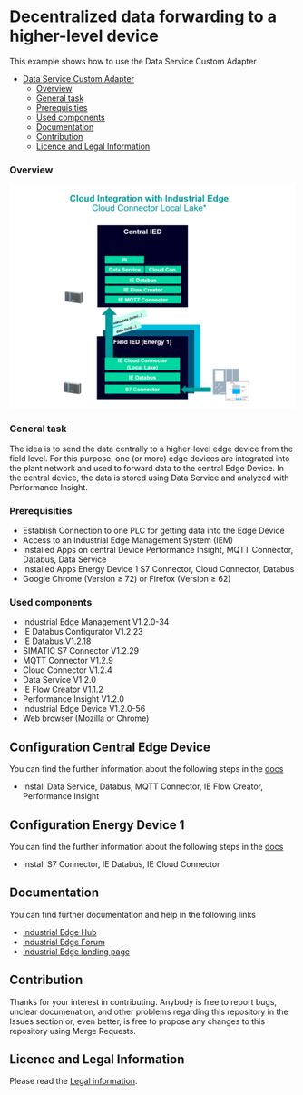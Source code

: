 # Decentralized data forwarding to a higher-level device 

This example shows how to use the Data Service Custom Adapter 

- [Data Service Custom Adapter ](#custom-adapter)
    - [Overview](#overview)
    - [General task](#general-task)
    - [Prerequisities](#prerequisities)
    - [Used components](#used-components)
  - [Documentation](#documentation)
  - [Contribution](#contribution)
  - [Licence and Legal Information](#licence-and-legal-information)



### Overview

![overview](docs/graphics/overview.png)

### General task

The idea is to send the data centrally to a higher-level edge device from the field level. 
For this purpose, one (or more) edge devices are integrated into the plant network and used to forward data to the central Edge Device. 
In the central device, the data is stored  using Data Service and analyzed with Performance Insight. 




###  Prerequisities
- Establish Connection to one PLC for getting data into the Edge Device
- Access to an Industrial Edge Management System (IEM)
- Installed Apps on central Device Performance Insight, MQTT Connector, Databus, Data Service
- Installed Apps Energy Device 1 S7 Connector, Cloud Connector, Databus
- Google Chrome (Version ≥ 72) or Firefox (Version ≥ 62)

### Used components

- Industrial Edge Management V1.2.0-34
- IE Databus Configurator V1.2.23
- IE Databus V1.2.18
- SIMATIC S7 Connector V1.2.29
- MQTT Connector V1.2.9
- Cloud Connector V1.2.4
- Data Service V1.2.0
- IE Flow Creator V1.1.2
- Performance Insight V1.2.0
- Industrial Edge Device V1.2.0-56
- Web browser (Mozilla or Chrome)


## Configuration Central Edge Device

You can find the further information about the following steps in the [docs](docs/Installation.md)
- Install Data Service, Databus, MQTT Connector, IE Flow Creator, Performance Insight


## Configuration Energy Device 1

You can find the further information about the following steps in the [docs](docs/Installation.md)
- Install S7 Connector, IE Databus, IE Cloud Connector 


## Documentation

You can find further documentation and help in the following links
  - [Industrial Edge Hub](https://iehub.eu1.edge.siemens.cloud/#/documentation)
  - [Industrial Edge Forum](https://www.siemens.com/industrial-edge-forum)
  - [Industrial Edge landing page](https://new.siemens.com/global/en/products/automation/topic-areas/industrial-edge/simatic-edge.html)
  
## Contribution

Thanks for your interest in contributing. Anybody is free to report bugs, unclear documenation, and other problems regarding this repository in the Issues section or, even better, is free to propose any changes to this repository using Merge Requests.

## Licence and Legal Information

Please read the [Legal information](LICENSE.md).

